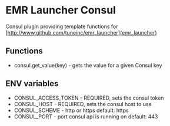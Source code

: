 # EMR Launcher Consul

Consul plugin providing template functions for [http://www.github.com/tuneinc/emr_launcher](emr_launcher)

## Functions

* consul.get_value(key) - gets the value for a given Consul key

## ENV variables
* CONSUL_ACCESS_TOKEN - REQUIRED, sets the consul token
* CONSUL_HOST - REQUIRED, sets the consul host to use
* CONSUL_SCHEME - http or https default: https
* CONSUL_PORT - port consul api is running on default: 443
